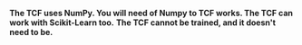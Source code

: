 **The TCF uses NumPy. You will need of Numpy to TCF works. The TCF can work with Scikit-Learn too.**
**The TCF cannot be trained, and it doesn't need to be.**
